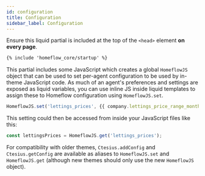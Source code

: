 ```yaml
---
id: configuration
title: Configuration
sidebar_label: Configuration
---
```


Ensure this liquid partial is included at the top of the `<head>` element **on every page**.

```html
{% include 'homeflow_core/startup' %}
```

This partial includes some JavaScript which creates a global `HomeflowJS` object that can be used to set per-agent configuration to be used by in-theme JavaScript code. As much of an agent's preferences and settings are exposed as liquid variables, you can use inline JS inside liquid templates to assign these to Homeflow configuration using `HomeflowJS.set`.

```js
HomeflowJS.set('lettings_prices', {{ company.lettings_price_range_monthly | yaml_safe }});
```

This setting could then be accessed from inside your JavaScript files like this:

```js
const lettingsPrices = HomeflowJS.get('lettings_prices');
```

For compatibility with older themes, `Ctesius.addConfig` and `Ctesius.getConfig` are available as aliases to `HomeflowJS.set` and `HomeflowJS.get` (although new themes should only use the new `HomeflowJS` object).
